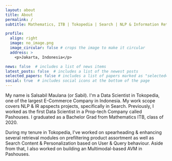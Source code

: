 ```yaml
---
layout: about
title: About
permalink: /
subtitle: Mathematics, ITB | Tokopedia | Search | NLP & Information Retrieval

profile:
  align: right
  image: no_image.png
  image_circular: false # crops the image to make it circular
  address: >
    <p>Jakarta, Indonesia</p>

news: false  # includes a list of news items
latest_posts: false  # includes a list of the newest posts
selected_papers: false # includes a list of papers marked as "selected={true}"
social: true  # includes social icons at the bottom of the page
---
```


<!-- Write your biography here. Tell the world about yourself. Link to your favorite [subreddit](http://reddit.com). You can put a picture in, too. The code is already in, just name your picture `prof_pic.jpg` and put it in the `img/` folder.

Put your address / P.O. box / other info right below your picture. You can also disable any of these elements by editing `profile` property of the YAML header of your `_pages/about.md`. Edit `_bibliography/papers.bib` and Jekyll will render your [publications page](/al-folio/publications/) automatically.

Link to your social media connections, too. This theme is set up to use [Font Awesome icons](http://fortawesome.github.io/Font-Awesome/) and [Academicons](https://jpswalsh.github.io/academicons/), like the ones below. Add your Facebook, Twitter, LinkedIn, Google Scholar, or just disable all of them. -->

My name is Salsabil Maulana (or Sabil). I'm a Data Scientist in Tokopedia, one of the largest E-Commerce Company in Indonesia. My work scope covers NLP & IR apspects projects, specifically in Search. Previously, I worked as the first Data Scientist in a Prop-tech Company called Pashouses. I graduated as a Bachelor Grad from Mathematics ITB, class of 2020.

During my tenure in Tokopedia, I've worked on spearheading & enhancing several retrieval modules on prefiltering product assortment as well as Search Content & Personalization based on User & Query behaviour. Aside from that, I also worked on building an Multimodal-based AVM in Pashouses.

